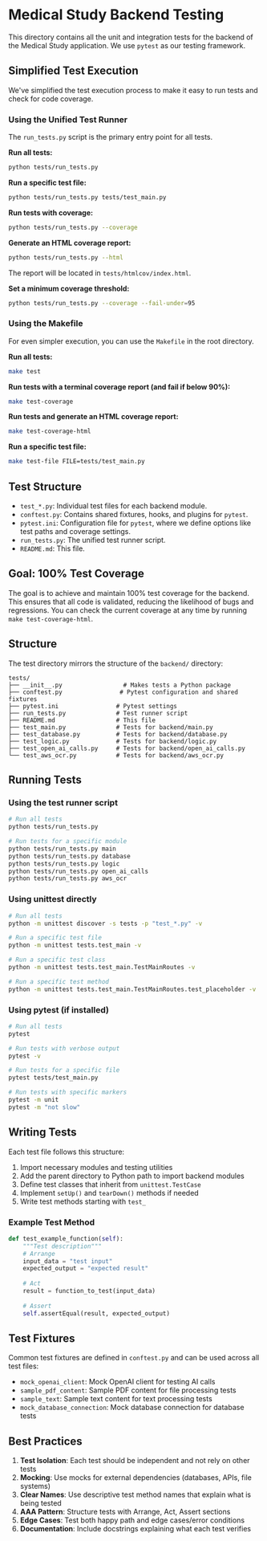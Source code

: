 # Medical Study Backend Testing

This directory contains all the unit and integration tests for the backend of the Medical Study application. We use `pytest` as our testing framework.

## Simplified Test Execution

We've simplified the test execution process to make it easy to run tests and check for code coverage.

### Using the Unified Test Runner

The `run_tests.py` script is the primary entry point for all tests.

**Run all tests:**
```bash
python tests/run_tests.py
```

**Run a specific test file:**
```bash
python tests/run_tests.py tests/test_main.py
```

**Run tests with coverage:**
```bash
python tests/run_tests.py --coverage
```

**Generate an HTML coverage report:**
```bash
python tests/run_tests.py --html
```
The report will be located in `tests/htmlcov/index.html`.

**Set a minimum coverage threshold:**
```bash
python tests/run_tests.py --coverage --fail-under=95
```

### Using the Makefile

For even simpler execution, you can use the `Makefile` in the root directory.

**Run all tests:**
```bash
make test
```

**Run tests with a terminal coverage report (and fail if below 90%):**
```bash
make test-coverage
```

**Run tests and generate an HTML coverage report:**
```bash
make test-coverage-html
```

**Run a specific test file:**
```bash
make test-file FILE=tests/test_main.py
```

## Test Structure

- `test_*.py`: Individual test files for each backend module.
- `conftest.py`: Contains shared fixtures, hooks, and plugins for `pytest`.
- `pytest.ini`: Configuration file for `pytest`, where we define options like test paths and coverage settings.
- `run_tests.py`: The unified test runner script.
- `README.md`: This file.

## Goal: 100% Test Coverage

The goal is to achieve and maintain 100% test coverage for the backend. This ensures that all code is validated, reducing the likelihood of bugs and regressions. You can check the current coverage at any time by running `make test-coverage-html`.

## Structure

The test directory mirrors the structure of the `backend/` directory:

```
tests/
├── __init__.py                 # Makes tests a Python package
├── conftest.py                # Pytest configuration and shared fixtures
├── pytest.ini                # Pytest settings
├── run_tests.py              # Test runner script
├── README.md                 # This file
├── test_main.py              # Tests for backend/main.py
├── test_database.py          # Tests for backend/database.py
├── test_logic.py             # Tests for backend/logic.py
├── test_open_ai_calls.py     # Tests for backend/open_ai_calls.py
└── test_aws_ocr.py           # Tests for backend/aws_ocr.py
```

## Running Tests

### Using the test runner script

```bash
# Run all tests
python tests/run_tests.py

# Run tests for a specific module
python tests/run_tests.py main
python tests/run_tests.py database
python tests/run_tests.py logic
python tests/run_tests.py open_ai_calls
python tests/run_tests.py aws_ocr
```

### Using unittest directly

```bash
# Run all tests
python -m unittest discover -s tests -p "test_*.py" -v

# Run a specific test file
python -m unittest tests.test_main -v

# Run a specific test class
python -m unittest tests.test_main.TestMainRoutes -v

# Run a specific test method
python -m unittest tests.test_main.TestMainRoutes.test_placeholder -v
```

### Using pytest (if installed)

```bash
# Run all tests
pytest

# Run tests with verbose output
pytest -v

# Run tests for a specific file
pytest tests/test_main.py

# Run tests with specific markers
pytest -m unit
pytest -m "not slow"
```

## Writing Tests

Each test file follows this structure:

1. Import necessary modules and testing utilities
2. Add the parent directory to Python path to import backend modules
3. Define test classes that inherit from `unittest.TestCase`
4. Implement `setUp()` and `tearDown()` methods if needed
5. Write test methods starting with `test_`

### Example Test Method

```python
def test_example_function(self):
    """Test description"""
    # Arrange
    input_data = "test input"
    expected_output = "expected result"
    
    # Act
    result = function_to_test(input_data)
    
    # Assert
    self.assertEqual(result, expected_output)
```

## Test Fixtures

Common test fixtures are defined in `conftest.py` and can be used across all test files:

- `mock_openai_client`: Mock OpenAI client for testing AI calls
- `sample_pdf_content`: Sample PDF content for file processing tests
- `sample_text`: Sample text content for text processing tests
- `mock_database_connection`: Mock database connection for database tests

## Best Practices

1. **Test Isolation**: Each test should be independent and not rely on other tests
2. **Mocking**: Use mocks for external dependencies (databases, APIs, file systems)
3. **Clear Names**: Use descriptive test method names that explain what is being tested
4. **AAA Pattern**: Structure tests with Arrange, Act, Assert sections
5. **Edge Cases**: Test both happy path and edge cases/error conditions
6. **Documentation**: Include docstrings explaining what each test verifies 